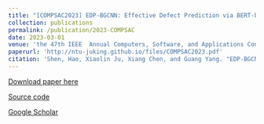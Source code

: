 ```yaml
---
title: "[COMPSAC2023] EDP-BGCNN: Effective Defect Prediction via BERT-based Graph Convolutional Neural Network"
collection: publications
permalink: /publication/2023-COMPSAC
date: 2023-03-01
venue: 'the 47th IEEE  Annual Computers, Software, and Applications Conference (COMPSAC)'
paperurl: 'http://ntu-juking.github.io/files/COMPSAC2023.pdf'
citation: 'Shen, Hao, Xiaolin Ju, Xiang Chen, and Guang Yang. "EDP-BGCNN: Effective Defect Prediction via BERT-based Graph Convolutional Neural Network". The 47th IEEE Annual Computers, Software, and Applications Conference (COMPSAC), Torino, Italy, June 26-30, 2023.'
---
```


[Download paper here](http://ntu-juking.github.io/files/COMPSAC2023.pdf)

[Source code]()

[Google Scholar](https://scholar.google.com/scholar?hl=en&as_sdt=0%2C5&q=EDP-BGCNN%3A+Effective+Defect+Prediction+via+BERT-based+Graph+Convolutional+Neural+Network&btnG=)
